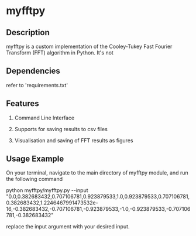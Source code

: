 # myfftpy


## Description
myfftpy is a custom implementation of the Cooley-Tukey Fast Fourier Transform (FFT) algorithm in Python. 
It's not 

## Dependencies
refer to 'requirements.txt'

## Features
1. Command Line Interface

2. Supports for saving results to csv files

3. Visualisation and saving of FFT results as figures

## Usage Example
On your terminal, navigate to the main directory of myfftpy module, and run the following command

python myfftpy/myfftpy.py --input "0.0,0.382683432,0.707106781,0.923879533,1.0,0.923879533,0.707106781,0.382683432,1.2246467991473532e-16,-0.382683432,-0.707106781,-0.923879533,-1.0,-0.923879533,-0.707106781,-0.382683432"

replace the input argument with your desired input.

